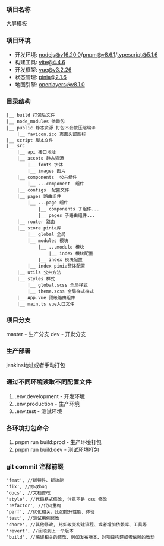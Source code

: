 ### 项目名称

大屏模板

### 项目环境

- 开发环境: nodejs@v16.20.0/pnpm@v8.6.1/typescript@5.1.6
- 构建工具: vite@4.4.6
- 开发框架: vue@v3.2.26
- 状态管理: pinia@2.1.6
- 地图引擎: openlayers@v8.1.0

### 目录结构

```
|__ build 打包后文件
|__ node_modules 依赖包
|__ public 静态资源 打包不会被压缩编译
    |__ favicon.ico 页面头部图标
|__ script 脚本文件
|__ src
    |__ api 接口地址
    |__ assets 静态资源
        |__ fonts 字体
        |__ images 图片
    |__ components  公共组件
        |__ ...component  组件
    |__ configs  配置文件
    |__ pages 路由组件
        |__ ...page 组件
            |__ components 子组件...
            |__ pages 子路由组件...
    |__ router 路由
    |__ store pinia库
        |__ global 全局
        |__ modules 模块
            |__ ...module 模块
                |__ index 模块配置
            |__ index 模块配置
        |__ index pinia整体配置
    |__ utils 公共方法
    |__ styles 样式
        |__ global.scss 全局样式
        |__ theme.scss 全局样式样式
    |__ App.vue 顶级路由组件
    |__ main.ts vue入口文件
```

### 项目分支

master - 生产分支
dev - 开发分支

### 生产部署

jenkins地址或者手动打包

### 通过不同环境读取不同配置文件

1. .env.development - 开发环境
2. .env.production - 生产环境
3. .env.test - 测试环境

### 各环境打包命令

1. pnpm run build:prod - 生产环境打包
2. pnpm run build:dev - 测试环境打包

### git commit 注释前缀

```
'feat', //新特性、新功能
'fix', //修改bug
'docs', //文档修改
'style', //代码格式修改, 注意不是 css 修改
'refactor', //代码重构
'perf', //优化相关，比如提升性能、体验
'test', //测试用例修改
'chore', //其他修改, 比如改变构建流程、或者增加依赖库、工具等
'revert', //回滚到上一个版本
'build', //编译相关的修改，例如发布版本、对项目构建或者依赖的改动
```
